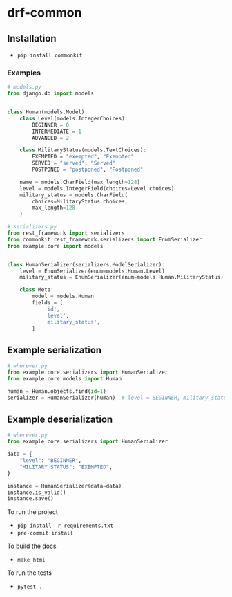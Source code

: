# drf-common


## Installation

- `pip install commonkit`

### Examples

```python
# models.py
from django.db import models


class Human(models.Model):
    class Level(models.IntegerChoices):
        BEGINNER = 0
        INTERMEDIATE = 1
        ADVANCED = 2

    class MilitaryStatus(models.TextChoices):
        EXEMPTED = "exempted", "Exempted"
        SERVED = "served", "Served"
        POSTPONED = "postponed", "Postponed"

    name = models.CharField(max_length=128)
    level = models.IntegerField(choices=Level.choices)
    military_status = models.CharField(
        choices=MilitaryStatus.choices,
        max_length=128
    )
```

```python
# serializers.py
from rest_framework import serializers
from commonkit.rest_framework.serializers import EnumSerializer
from example.core import models


class HumanSerializer(serializers.ModelSerializer):
    level = EnumSerializer(enum=models.Human.Level)
    military_status = EnumSerializer(enum=models.Human.MilitaryStatus)

    class Meta:
        model = models.Human
        fields = [
            'id',
            'level',
            'military_status',
        ]
```

## Example serialization

```python
# wherever.py
from example.core.serializers import HumanSerializer
from example.core.models import Human

human = Human.objects.find(id=1)
serializer = HumanSerializer(human)  # level = BEGINNER, military_status = EXEMPTED
```

## Example deserialization

```python
# wherever.py
from example.core.serializers import HumanSerializer

data = {
    "level": "BEGINNER",
    "MILITARY_STATUS": "EXEMPTED",
}

instance = HumanSerializer(data=data)
instance.is_valid()
instance.save()
```


To run the project

- `pip install -r requirements.txt`
- `pre-commit install`

To build the docs

- `make html`

To run the tests

- `pytest .`
